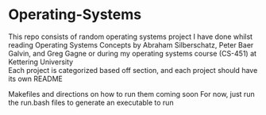 # Operating-Systems

This repo consists of random operating systems project I have done whilst reading Operating Systems Concepts by Abraham Silberschatz, Peter Baer Galvin, and Greg Gagne or during my operating systems course (CS-451) at Kettering University <br> 
Each project is categorized based off section, and each project should have its own README 

Makefiles and directions on how to run them coming soon 
For now, just run the run.bash files to generate an executable to run 
